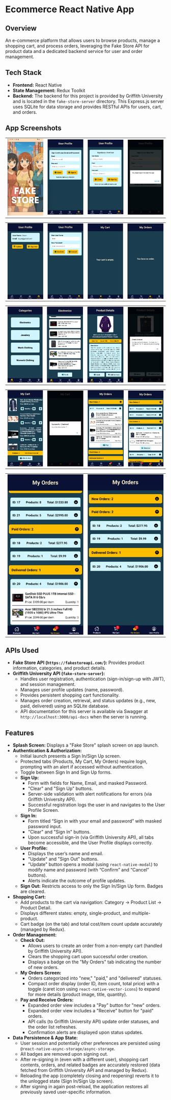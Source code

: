 # Ecommerce React Native App

## Overview
An e-commerce platform that allows users to browse products, manage a shopping cart, and process orders, leveraging the Fake Store API for product data and a dedicated backend service for user and order management.

## Tech Stack

*   **Frontend:** React Native
*   **State Management:** Redux Toolkit
*   **Backend:** The backend for this project is provided by Griffith University and is located in the `fake-store-server` directory. This Express.js server uses SQLite for data storage and provides RESTful APIs for users, cart, and orders.

## App Screenshots

<table>
  <tr>
    <td><img src="App_Screenshots/splash.png" width="100%"></td>
    <td><img src="App_Screenshots/signIn.png" width="100%"></td>
    <td><img src="App_Screenshots/signUp.png" width="100%"></td>
    <td><img src="App_Screenshots/protectedTabs.png" width="100%"></td>
  </tr>
</table>

<table>
  <tr>
    <td><img src="App_Screenshots/userProfile.png" width="100%"></td>
    <td><img src="App_Screenshots/updateForm.png" width="100%"></td>
    <td><img src="App_Screenshots/emptyCart.png" width="100%"></td>
    <td><img src="App_Screenshots/emptyOrder.png" width="100%"></td>
  </tr>
</table>

<table>
  <tr>
    <td><img src="App_Screenshots/categories.png" width="100%"></td>
    <td><img src="App_Screenshots/products.png" width="100%"></td>
    <td><img src="App_Screenshots/details.png" width="100%"></td>
    <td><img src="App_Screenshots/successAddedCart.png" width="100%"></td>
  </tr>
</table>

<table>
  <tr>
    <td><img src="App_Screenshots/myCart.png" width="100%"></td>
    <td><img src="App_Screenshots/checkoutSuccess.png" width="100%"></td>
    <td><img src="App_Screenshots/newOrder.png" width="100%"></td>
    <td><img src="App_Screenshots/paidOrder.png" width="100%"></td>
  </tr>
</table>

<table>
  <tr>
    <td><img src="App_Screenshots/deliveredOrder.png" width="100%" height="25%"></td>
    <td><img src="App_Screenshots/myOrders.png" width="100%" height="25%"></td>
  </tr>
</table>

## APIs Used

*   **Fake Store API (`https://fakestoreapi.com/`):** Provides product information, categories, and product details.
*   **Griffith University API (`fake-store-server`):**
    *   Handles user registration, authentication (sign-in/sign-up with JWT), and session management.
    *   Manages user profile updates (name, password).
    *   Provides persistent shopping cart functionality.
    *   Manages order creation, retrieval, and status updates (e.g., new, paid, delivered) using an SQLite database.
    *   API documentation for this server is available via Swagger at `http://localhost:3000/api-docs` when the server is running.

## Features

*   **Splash Screen:** Displays a "Fake Store" splash screen on app launch.
*   **Authentication & Authorization:**
    *   Initial launch presents a Sign In/Sign Up screen.
    *   Protected tabs (Products, My Cart, My Orders) require login, prompting with an alert if accessed without authentication.
    *   Toggle between Sign In and Sign Up forms.
    *   **Sign Up:**
        *   Form with fields for Name, Email, and masked Password.
        *   "Clear" and "Sign Up" buttons.
        *   Server-side validation with alert notifications for errors (via Griffith University API).
        *   Successful registration logs the user in and navigates to the User Profile Screen.
    *   **Sign In:**
        *   Form titled “Sign in with your email and password” with masked password input.
        *   "Clear" and "Sign In" buttons.
        *   Upon successful sign-in (via Griffith University API), all tabs become accessible, and the User Profile displays correctly.
    *   **User Profile:**
        *   Displays the user’s name and email.
        *   "Update" and "Sign Out" buttons.
        *   "Update" button opens a modal (using `react-native-modal`) to modify name and password (with “Confirm” and “Cancel” buttons).
        *   Alerts indicate the outcome of profile updates.
    *   **Sign Out:** Restricts access to only the Sign In/Sign Up form. Badges are cleared.
*   **Shopping Cart:**
    *   Add products to the cart via navigation: Category -> Product List -> Product Detail.
    *   Displays different states: empty, single-product, and multiple-product.
    *   Cart badge (on the tab) and total cost/item count update accurately (managed by Redux).
*   **Order Management:**
    *   **Check Out:**
        *   Allows users to create an order from a non-empty cart (handled by Griffith University API).
        *   Clears the shopping cart upon successful order creation.
        *   Displays a badge on the "My Orders" tab indicating the number of new orders.
    *   **My Orders Screen:**
        *   Orders categorized into "new," "paid," and "delivered" statuses.
        *   Compact order display (order ID, item count, total price) with a toggle (caret icon using `react-native-vector-icons`) to expand for more details (product image, title, quantity).
    *   **Pay and Receive Orders:**
        *   Expanded order view includes a "Pay" button for "new" orders.
        *   Expanded order view includes a "Receive" button for "paid" orders.
        *   API calls (to Griffith University API) update order statuses, and the order list refreshes.
        *   Confirmation alerts are displayed upon status updates.
*   **Data Persistence & App State:**
    *   User session and potentially other preferences are persisted using `@react-native-async-storage/async-storage`.
    *   All badges are removed upon signing out.
    *   After re-signing in (even with a different user), shopping cart contents, orders, and related badges are accurately restored (data fetched from Griffith University API and managed by Redux).
    *   Reloading the app (completely closing and reopening) reverts it to the unlogged state (Sign In/Sign Up screen).
    *   After signing in again post-reload, the application restores all previously saved user-specific information.
